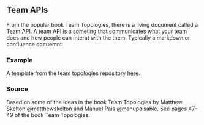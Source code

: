 ## Team APIs
From the popular book Team Topologies, there is a living document called a Team API. A team API is a someting that communicates what your team does and how people can interat with the them. Typically a markdown or confluence docuemnt. 

### Example
A template from the team topologies repository [here](https://github.com/TeamTopologies/Team-API-template).

### Source
Based on some of the ideas in the book Team Topologies by Matthew Skelton @matthewskelton and Manuel Pais @manupaisable. See pages 47-49 of the book Team Topologies.
